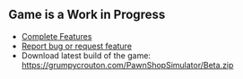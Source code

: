 ## Game is a Work in Progress
- [Complete Features](https://github.com/Sourdough-Games/Pawn-Shop-Simulator/issues?q=is%3Aissue+is%3Aclosed+label%3Afeature)
- [Report bug or request feature](https://github.com/Sourdough-Games/Pawn-Shop-Simulator/issues/new)
- Download latest build of the game: https://grumpycrouton.com/PawnShopSimulator/Beta.zip
